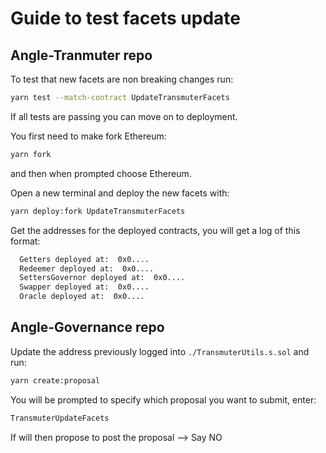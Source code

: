 # Guide to test facets update

## Angle-Tranmuter repo

To test that new facets are non breaking changes run:
```bash
yarn test --match-contract UpdateTransmuterFacets
```

If all tests are passing you can move on to deployment.

You first need to make fork Ethereum:

```bash
yarn fork
```

and then when prompted choose Ethereum.

Open a new terminal and deploy the new facets with:

```bash
yarn deploy:fork UpdateTransmuterFacets
```

Get the addresses for the deployed contracts, you will get a log of this format:

```bash
  Getters deployed at:  0x0....
  Redeemer deployed at:  0x0....
  SettersGovernor deployed at:  0x0....
  Swapper deployed at:  0x0....
  Oracle deployed at:  0x0....
```

## Angle-Governance repo

Update the address previously logged into `./TransmuterUtils.s.sol` and run:

```bash
yarn create:proposal
```

You will be prompted to specify which proposal you want to submit, enter:

```bash
TransmuterUpdateFacets
```

If will then propose to post the proposal --> Say NO